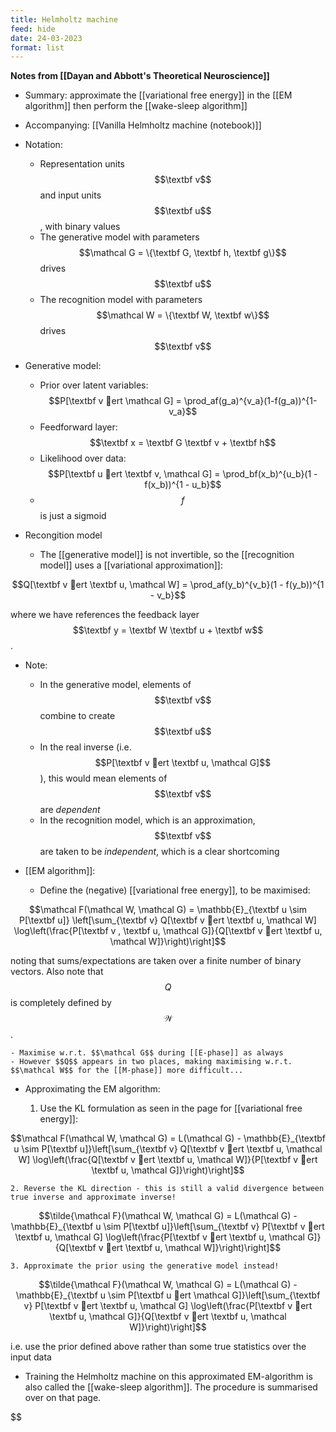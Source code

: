 ```yaml
---
title: Helmholtz machine
feed: hide
date: 24-03-2023
format: list
---
```



**Notes from [[Dayan and Abbott's Theoretical Neuroscience]]**
- Summary: approximate the [[variational free energy]] in the [[EM algorithm]] then perform the [[wake-sleep algorithm]]
- Accompanying: [[Vanilla Helmholtz machine (notebook)]]

- Notation:
	- Representation units $$\textbf v$$ and input units $$\textbf u$$, with binary values
	- The generative model with parameters $$\mathcal G = \{\textbf G, \textbf h, \textbf g\}$$ drives $$\textbf u$$
	- The recognition model with parameters $$\mathcal W = \{\textbf W, \textbf w\}$$ drives $$\textbf v$$

- Generative model:
	- Prior over latent variables: $$P[\textbf v ert \mathcal G] = \prod_af(g_a)^{v_a}(1-f(g_a))^{1-v_a}$$
	- Feedforward layer: $$\textbf x = \textbf G \textbf v + \textbf h$$
	- Likelihood over data: $$P[\textbf u ert \textbf v, \mathcal G] = \prod_bf(x_b)^{u_b}(1 - f(x_b))^{1 - u_b}$$
	- $$f$$ is just a sigmoid

- Recongition model
	- The [[generative model]] is not invertible, so the [[recognition model]] uses a [[variational approximation]]:

$$Q[\textbf v ert \textbf u, \mathcal W] = \prod_af(y_b)^{v_b}(1 - f(y_b))^{1 - v_b}$$

where we have references the feedback layer $$\textbf y = \textbf W \textbf u + \textbf w$$.

- Note:
	- In the generative model, elements of $$\textbf v$$ combine to create $$\textbf u$$
	- In the real inverse (i.e. $$P[\textbf v ert \textbf u, \mathcal G]$$), this would mean elements of $$\textbf v$$ are *dependent*
	- In the recognition model, which is an approximation, $$\textbf v$$ are taken to be *independent*, which is a clear shortcoming

- [[EM algorithm]]:
	- Define the (negative) [[variational free energy]], to be maximised:

$$\mathcal F(\mathcal W, \mathcal G) = \mathbb{E}_{\textbf u \sim P[\textbf u]} \left[\sum_{\textbf v} Q[\textbf v ert \textbf u, \mathcal W] \log\left(\frac{P[\textbf v , \textbf u, \mathcal G]}{Q[\textbf v ert \textbf u, \mathcal W]}\right)\right]$$

noting that sums/expectations are taken over a finite number of binary vectors. Also note that $$Q$$ is completely defined by $$\mathcal W$$.
	
	- Maximise w.r.t. $$\mathcal G$$ during [[E-phase]] as always
	- However $$Q$$ appears in two places, making maximising w.r.t. $$\mathcal W$$ for the [[M-phase]] more difficult...

- Approximating the EM algorithm:
	
	1. Use the KL formulation as seen in the page for [[variational free energy]]: 

$$\mathcal F(\mathcal W, \mathcal G) = L(\mathcal G) - \mathbb{E}_{\textbf u \sim P[\textbf u]}\left[\sum_{\textbf v} Q[\textbf v ert \textbf u, \mathcal W] \log\left(\frac{Q[\textbf v ert \textbf u, \mathcal W]}{P[\textbf v ert \textbf u, \mathcal G]}\right)\right]$$


	2. Reverse the KL direction - this is still a valid divergence between true inverse and approximate inverse! 

$$\tilde{\mathcal F}(\mathcal W, \mathcal G) = L(\mathcal G) - \mathbb{E}_{\textbf u \sim P[\textbf u]}\left[\sum_{\textbf v} P[\textbf v ert \textbf u, \mathcal G] \log\left(\frac{P[\textbf v ert \textbf u, \mathcal G]}{Q[\textbf v ert \textbf u, \mathcal W]}\right)\right]$$


	3. Approximate the prior using the generative model instead! 

$$\tilde{\mathcal F}(\mathcal W, \mathcal G) = L(\mathcal G) - \mathbb{E}_{\textbf u \sim P[\textbf u ert \mathcal G]}\left[\sum_{\textbf v} P[\textbf v ert \textbf u, \mathcal G] \log\left(\frac{P[\textbf v ert \textbf u, \mathcal G]}{Q[\textbf v ert \textbf u, \mathcal W]}\right)\right]$$

i.e. use the prior defined above rather than some true statistics over the input data

- Training the Helmholtz machine on this approximated EM-algorithm is also called the [[wake-sleep algorithm]]. The procedure is summarised over on that page.

$$